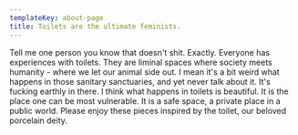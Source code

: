 ```yaml
---
templateKey: about-page
title: Toilets are the ultimate feminists.
---
```

Tell me one person you know
that doesn't shit. Exactly. Everyone has experiences with toilets. 
They are liminal spaces where society meets humanity - where
we let our animal side out. I mean it's a bit weird what happens 
in those sanitary sanctuaries, and yet never talk about it. It's
fucking earthly in there. I think what happens in toilets is beautiful. 
It is the place one can be most vulnerable. It is a safe space, 
a private place in a public world. 
Please enjoy these pieces inspired by the toilet, our beloved porcelain deity.
